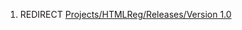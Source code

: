 1.  REDIRECT [Projects/HTMLReg/Releases/Version
    1.0](Projects/HTMLReg/Releases/Version_1.0 "wikilink")